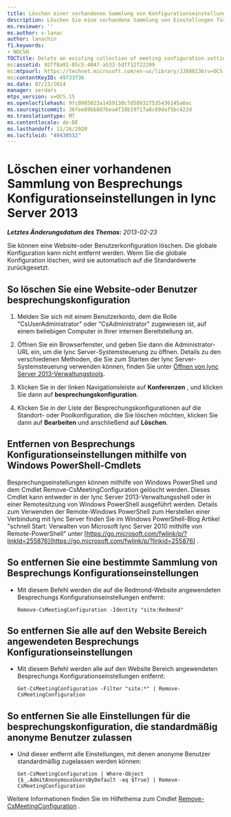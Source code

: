 ```yaml
---
title: Löschen einer vorhandenen Sammlung von Konfigurationseinstellungen für Besprechungen
description: Löschen Sie eine vorhandene Sammlung von Einstellungen für die besprechungskonfiguration.
ms.reviewer: ''
ms.author: v-lanac
author: lanachin
f1.keywords:
- NOCSH
TOCTitle: Delete an existing collection of meeting configuration settings
ms:assetid: 92ff8a91-05c5-4047-a533-5dff12f22299
ms:mtpsurl: https://technet.microsoft.com/en-us/library/JJ688136(v=OCS.15)
ms:contentKeyID: 49733736
ms.date: 07/23/2014
manager: serdars
mtps_version: v=OCS.15
ms.openlocfilehash: 9fc0985023a1459130c7d589327535436145a0ac
ms.sourcegitcommit: 36fee89bb887bea4f18b19f17a8c69daf5bc423d
ms.translationtype: MT
ms.contentlocale: de-DE
ms.lasthandoff: 11/26/2020
ms.locfileid: "49430532"
---
```

# <a name="delete-an-existing-collection-of-meeting-configuration-settings-in-lync-server-2013"></a>Löschen einer vorhandenen Sammlung von Besprechungs Konfigurationseinstellungen in lync Server 2013

<div data-xmlns="http://www.w3.org/1999/xhtml">

<div class="topic" data-xmlns="http://www.w3.org/1999/xhtml" data-msxsl="urn:schemas-microsoft-com:xslt" data-cs="https://msdn.microsoft.com/">

<div data-asp="https://msdn2.microsoft.com/asp">



</div>

<div id="mainSection">

<div id="mainBody">

<span> </span>

_**Letztes Änderungsdatum des Themas:** 2013-02-23_

Sie können eine Website-oder Benutzerkonfiguration löschen. Die globale Konfiguration kann nicht entfernt werden. Wenn Sie die globale Konfiguration löschen, wird sie automatisch auf die Standardwerte zurückgesetzt.

<div>

## <a name="to-delete-a-site-or-user-meeting-configuration"></a>So löschen Sie eine Website-oder Benutzer besprechungskonfiguration

1.  Melden Sie sich mit einem Benutzerkonto, dem die Rolle "CsUserAdministrator" oder "CsAdministrator" zugewiesen ist, auf einem beliebigen Computer in Ihrer internen Bereitstellung an.

2.  Öffnen Sie ein Browserfenster, und geben Sie dann die Administrator-URL ein, um die lync Server-Systemsteuerung zu öffnen. Details zu den verschiedenen Methoden, die Sie zum Starten der lync Server-Systemsteuerung verwenden können, finden Sie unter [Öffnen von lync Server 2013-Verwaltungstools](lync-server-2013-open-lync-server-administrative-tools.md).

3.  Klicken Sie in der linken Navigationsleiste auf **Konferenzen** , und klicken Sie dann auf **besprechungskonfiguration**.

4.  Klicken Sie in der Liste der Besprechungskonfigurationen auf die Standort- oder Poolkonfiguration, die Sie löschen möchten, klicken Sie dann auf **Bearbeiten** und anschließend auf **Löschen**.

</div>

<div>

## <a name="removing-meeting-configuration-settings-by-using-windows-powershell-cmdlets"></a>Entfernen von Besprechungs Konfigurationseinstellungen mithilfe von Windows PowerShell-Cmdlets

Besprechungseinstellungen können mithilfe von Windows PowerShell und dem Cmdlet Remove-CsMeetingConfiguration gelöscht werden. Dieses Cmdlet kann entweder in der lync Server 2013-Verwaltungsshell oder in einer Remotesitzung von Windows PowerShell ausgeführt werden. Details zum Verwenden der Remote-Windows PowerShell zum Herstellen einer Verbindung mit lync Server finden Sie im Windows PowerShell-Blog Artikel "schnell Start: Verwalten von Microsoft lync Server 2010 mithilfe von Remote-PowerShell" unter [https://go.microsoft.com/fwlink/p/?linkId=255876](https://go.microsoft.com/fwlink/p/?linkid=255876) .

<div>

## <a name="to-remove-a-specified-collection-of-meeting-configuration-settings"></a>So entfernen Sie eine bestimmte Sammlung von Besprechungs Konfigurationseinstellungen

  - Mit diesem Befehl werden die auf die Redmond-Website angewendeten Besprechungs Konfigurationseinstellungen entfernt:
    
        Remove-CsMeetingConfiguration -Identity "site:Redmond"

</div>

<div>

## <a name="to-remove-all-the-meeting-configuration-settings-applied-to-the-site-scope"></a>So entfernen Sie alle auf den Website Bereich angewendeten Besprechungs Konfigurationseinstellungen

  - Mit diesem Befehl werden alle auf den Website Bereich angewendeten Besprechungs Konfigurationseinstellungen entfernt:
    
        Get-CsMeetingConfiguration -Filter "site:*" | Remove-CsMeetingConfiguration

</div>

<div>

## <a name="to-remove-all-the-meeting-configuration-settings-that-admit-anonymous-users-by-default"></a>So entfernen Sie alle Einstellungen für die besprechungskonfiguration, die standardmäßig anonyme Benutzer zulassen

  - Und dieser entfernt alle Einstellungen, mit denen anonyme Benutzer standardmäßig zugelassen werden können:
    
        Get-CsMeetingConfiguration | Where-Object {$_.AdmitAnonymousUsersByDefault -eq $True} | Remove-CsMeetingConfiguration

</div>

Weitere Informationen finden Sie im Hilfethema zum Cmdlet [Remove-CsMeetingConfiguration](https://technet.microsoft.com/library/Gg412775(v=OCS.15)) .

</div>

</div>

<span> </span>

</div>

</div>

</div>


